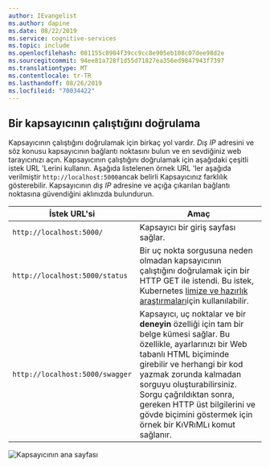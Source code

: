 ```yaml
---
author: IEvangelist
ms.author: dapine
ms.date: 08/22/2019
ms.service: cognitive-services
ms.topic: include
ms.openlocfilehash: 081155c8984f39cc9cc8e905eb108c07dee98d2e
ms.sourcegitcommit: 94ee81a728f1d55d71827ea356ed9847943f7397
ms.translationtype: MT
ms.contentlocale: tr-TR
ms.lasthandoff: 08/26/2019
ms.locfileid: "70034422"
---
```

## <a name="validate-that-a-container-is-running"></a>Bir kapsayıcının çalıştığını doğrulama 

Kapsayıcının çalıştığını doğrulamak için birkaç yol vardır. *Dış IP* adresini ve söz konusu kapsayıcının bağlantı noktasını bulun ve en sevdiğiniz web tarayıcınızı açın. Kapsayıcının çalıştığını doğrulamak için aşağıdaki çeşitli istek URL 'Lerini kullanın. Aşağıda listelenen örnek URL 'ler aşağıda verilmiştir `http://localhost:5000`ancak belirli Kapsayıcınız farklılık gösterebilir. Kapsayıcının *dış IP* adresine ve açığa çıkarılan bağlantı noktasına güvendiğini aklınızda bulundurun.

| İstek URL'si | Amaç |
|--|--|
| `http://localhost:5000/` | Kapsayıcı bir giriş sayfası sağlar. |
| `http://localhost:5000/status` | Bir uç nokta sorgusuna neden olmadan kapsayıcının çalıştığını doğrulamak için bir HTTP GET ile istendi. Bu istek, Kubernetes [limize ve hazırlık araştırmaları](https://kubernetes.io/docs/tasks/configure-pod-container/configure-liveness-readiness-probes/)için kullanılabilir. |
| `http://localhost:5000/swagger` | Kapsayıcı, uç noktalar ve bir **deneyin** özelliği için tam bir belge kümesi sağlar. Bu özellikle, ayarlarınızı bir Web tabanlı HTML biçiminde girebilir ve herhangi bir kod yazmak zorunda kalmadan sorguyu oluşturabilirsiniz. Sorgu çağrıldıktan sonra, gereken HTTP üst bilgilerini ve gövde biçimini göstermek için örnek bir KıVRıMLı komut sağlanır. |

![Kapsayıcının ana sayfası](./media/cognitive-services-containers-api-documentation/container-webpage.png)
